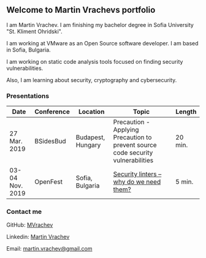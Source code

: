 ## Welcome to Martin Vrachevs portfolio

I am Martin Vrachev. I am finishing my bachelor degree in Sofia University "St. Kliment Ohridski".

I am working at VMware as an Open Source software developer. I am based in Sofia, Bulgaria.

I am working on static code analysis tools focused on finding security vulnerabilities.

Also, I am learning about security, cryptography and cybersecurity.


### Presentations

| Date | Conference | Location | Topic | Length |
| --- | --- | --- | --- | --- |
| 27 Mar. 2019 | BSidesBud | Budapest, Hungary | Precaution - Applying Precaution to prevent source code security vulnerabilities | 20 min.
| 03-04 Nov. 2019 | OpenFest | Sofia, Bulgaria | [Security linters – why do we need them?](https://www.youtube.com/watch?v=GcffWbg2ERY&t=35s) | 5 min.


### Contact me

GitHub: [MVrachev](github.com/mvrachev)

Linkedin: [Martin Vrachev](https://www.linkedin.com/in/martin-vrachev/)

Email: martin.vrachev@gmail.com
